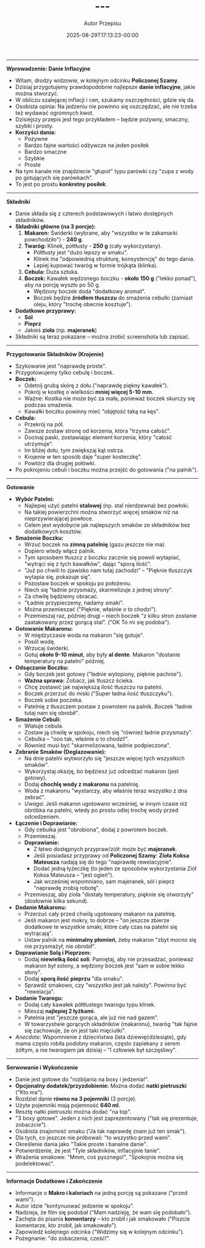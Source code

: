 ﻿---
draft: true
title: "---"
author: "Autor Przepisu"
recipe_image: images/recipe-headers/default.avif
date: 2025-08-29T17:13:23-00:00
categories: ["sniadania"]
tags: ["draft"]
tagline: "Przepis do sformatowania"
servings: 4
prep_time: 15
cook: true
cook_time: 30
calories: 300
protein: 20
fat: 10
carbohydrate: 25
---
---

**Wprowadzenie: Danie Inflacyjne**

*   Witam, drodzy widzowie, w kolejnym odcinku **Policzonej Szamy**.
*   Dzisiaj przygotujemy prawdopodobnie najlepsze **danie inflacyjne**, jakie można stworzyć.
*   W obliczu szalejącej inflacji i cen, szukamy oszczędności, gdzie się da.
*   Osobista opinia: Na jedzeniu nie powinno się oszczędzać, ale nie trzeba też wydawać ogromnych kwot.
*   Dzisiejszy przepis jest tego przykładem – będzie pożywny, smaczny, szybki i prosty.
*   **Korzyści dania:**
    *   Pożywne
    *   Bardzo fajne wartości odżywcze na jeden posiłek
    *   Bardzo smaczne
    *   Szybkie
    *   Proste
*   Na tym kanale nie znajdziecie "głupot" typu parówki czy "zupa z wody po gotujących się parówkach".
*   To jest po prostu **konkretny posiłek**.

---

**Składniki**

*   Danie składa się z czterech podstawowych i łatwo dostępnych składników.
*   **Składniki główne (na 3 porcje):**
    1.  **Makaron:** Świderki (wybrane, aby "wszystko w te zakamarki powchodziło") - **240 g**.
    2.  **Twaróg:** Klinek, półtłusty - **250 g** (cały wykorzystany).
        *   Półtłusty jest "dużo lepszy w smaku".
        *   Klinek ma "odpowiednią strukturę, konsystencję" do tego dania.
        *   Lepiej kupować twaróg w formie trójkąta (klinka).
    3.  **Cebula:** Duża sztuka.
    4.  **Boczek:** Kawałek wędzonego boczku - **około 150 g** ("lekko ponad"), aby na porcję wyszło po 50 g.
        *   Wędzony boczek doda "dodatkowy aromat".
        *   Boczek będzie **źródłem tłuszczu** do smażenia cebulki (zamiast oleju, który "trochę obecnie kosztuje").
*   **Dodatkowe przyprawy:**
    *   **Sól**
    *   **Pieprz**
    *   Jakieś **zioła** (np. **majeranek**)
*   Składniki są teraz pokazane – można zrobić screenshota lub zapisać.

---

**Przygotowanie Składników (Krojenie)**

*   Szykowanie jest "naprawdę proste".
*   Przygotowujemy tylko cebulę i boczek.
*   **Boczek:**
    *   Odetnij grubą skórę z dołu ("naprawdę piękny kawałek").
    *   Pokrój w kostkę o wielkości **mniej więcej 5-10 mm**.
    *   Ważne: Kostka nie może być za mała, ponieważ boczek skurczy się podczas smażenia.
    *   Kawałki boczku powinny mieć "objętość taką na kęs".
*   **Cebula:**
    *   Przekrój na pół.
    *   Zawsze zostaw stronę od korzenia, która "trzyma całość".
    *   Docinaj paski, zostawiając element korzenia, który "całość utrzymuje".
    *   Im bliżej dołu, tym zwiększaj kąt ostrza.
    *   Krojenie w ten sposób daje "super kosteczkę".
    *   Powtórz dla drugiej połówki.
*   Po pokrojeniu cebuli i boczku można przejść do gotowania ("na palnik").

---

**Gotowanie**

*   **Wybór Patelni:**
    *   Najlepiej użyć patelni **stalowej** (np. stal nierdzewna) bez powłoki.
    *   Na takiej powierzchni można stworzyć więcej smaków niż na nieprzywierającej powłoce.
    *   Celem jest wydobycie jak najlepszych smaków ze składników bez dodatkowych kosztów.
*   **Smażenie Boczku:**
    *   Wrzuć boczek na **zimną patelnię** (gazu jeszcze nie ma).
    *   Dopiero wtedy włącz palnik.
    *   Tym sposobem tłuszcz z boczku zacznie się powoli wytapiać, "wytrąci się z tych kawałków", dając "sporą ilość".
    *   "Już po chwili to zjawisko nam tutaj zachodzi" – "Pięknie tłuszczyk wytapia się, pokazuje się".
    *   Pozostaw boczek w spokoju po położeniu.
    *   Niech się "ładnie przysmaży, skarmelizuje z jednej strony".
    *   Za chwilę będziemy obracać.
    *   "Ładnie przypieczemy, nadamy smaki".
    *   Można przemieszać ("Pięknie, właśnie o to chodzi").
    *   Przemieszaj raz, później drugi – niech boczek "z kilku stron zostanie zaatakowany przez gorącą stal". ("OK To mi się podoba").
*   **Gotowanie Makaronu:**
    *   W międzyczasie woda na makaron "się gotuje".
    *   Posól wodę.
    *   Wrzucaj świderki.
    *   Gotuj **około 9-10 minut**, aby były **al dente**. Makaron "dostanie temperatury na patelni" później.
*   **Odsączanie Boczku:**
    *   Gdy boczek jest gotowy ("ładnie wytopiony, pięknie pachnie").
    *   **Ważna sprawa:** Zobacz, jak tłuszcz ścieka.
    *   Chcę zostawić jak największą ilość tłuszczu na patelni.
    *   Boczek przerzuć do miski ("Super ładna ilość tłuszczyku").
    *   Boczek sobie poczeka.
    *   Patelnię z tłuszczem postaw z powrotem na palnik. Boczek "ładnie tutaj nam się obrobił".
*   **Smażenie Cebuli:**
    *   Wlatuje cebula.
    *   Zostaw ją chwilę w spokoju, niech się "również ładnie przysmaży".
    *   Cebulka – "ooo tak, właśnie o to chodzi!".
    *   Również musi być "skarmelizowana, ładnie podpieczona".
*   **Zebranie Smaków (Deglazowanie):**
    *   Na dnie patelni wytworzyło się "jeszcze więcej tych wszystkich smaków".
    *   Wykorzystaj okazję, bo będziesz już odcedzać makaron (jest gotowy).
    *   Dodaj **chochlę wody z makaronu** na patelnię.
    *   Woda z makaronu "wystarczy, aby właśnie teraz wszystko z dna zebrać".
    *   *Uwaga:* Jeśli makaron ugotowano wcześniej, w innym czasie niż obróbka na patelni, wtedy po prostu odlej trochę wody przed odcedzeniem.
*   **Łączenie i Doprawianie:**
    *   Gdy cebulka jest "obrobiona", dodaj z powrotem boczek.
    *   Przemieszaj.
    *   **Doprawianie:**
        *   Z łatwo dostępnych przypraw/ziół: może być **majeranek**.
        *   Jeśli posiadasz przyprawy od **Policzonej Szamy**: **Zioła Koksa Mateusza** nadają się do tego "naprawdę rewelacyjnie".
        *   Dodać jedną łyżeczkę (to jeden ze sposobów wykorzystania Ziół Koksa Mateusza – "jest ogień").
        *   Jak wcześniej wspomniano, sam majeranek, sól i pieprz "naprawdę zrobią robotę".
    *   Przemieszaj, aby zioła "dostały temperatury, pięknie się otworzyły" (dosłownie kilka sekund).
*   **Dodanie Makaronu:**
    *   Przerzuć cały przed chwilą ugotowany makaron na patelnię.
    *   Jeśli makaron jest mokry, to dobrze – "on jeszcze zbierze dodatkowe te wszystkie smaki, które cały czas na patelni się wytrącają".
    *   Ustaw palnik na **minimalny płomień**, żeby makaron "zbyt mocno się nie przysmażył, nie obrobił".
*   **Doprawianie Solą i Pieprzem:**
    *   Dodaj **niewielką ilość soli**. Pamiętaj, aby nie przesadzać, ponieważ makaron był solony, a wędzony boczek jest "sam w sobie lekko słony".
    *   Dodaj **sporą ilość pieprzu** "dla smaku".
    *   Sprawdź smakowo, czy "wszystko jest jak należy". Powinno być "rewelacja".
*   **Dodanie Twarogu:**
    *   Dodaj cały kawałek półtłustego twarogu typu klinek.
    *   Mieszaj **najlepiej 2 łyżkami**.
    *   Patelnia jest "jeszcze gorąca, ale już nie nad gazem".
    *   W towarzystwie gorących składników (makaronu), twaróg "tak fajnie się zachowuje, że on jest taki mięciutki".
*   *Anecdote:* Wspomnienie z dzieciństwa (lata dziewięćdziesiąte), gdy mama często robiła podobny makaron, często zapiekany z serem żółtym, a nie twarogiem jak dzisiaj – "I człowiek był szczęśliwy".

---

**Serwowanie i Wykończenie**

*   Danie jest gotowe do "rozbijania na boxy i jedzenia!".
*   **Opcjonalny dodatek/przyzdobienie:** Można dodać **natki pietruszki** ("Kto ma").
*   Rozdziel danie **równo na 3 pojemniki** (3 porcje).
*   Użyte pojemniki mają pojemność **640 ml**.
*   Resztę natki pietruszki można dodać "na top".
*   "3 boxy gotowe". Jeden z nich jest zaprezentowany ("tak się prezentuje, zobaczcie").
*   Osobista znajomość smaku ("Ja tak naprawdę znam już ten smak").
*   Dla tych, co jeszcze nie próbowali: "to wszystko przed wami".
*   Określenie dania jako "Takie proste i banalne danie".
*   Potwierdzenie, że jest "Tyle składników, inflacyjnie tanie".
*   Wrażenia smakowe: "Mmm, coś pysznego!", "Spokojnie można się podelektować".

---

**Informacje Dodatkowe i Zakończenie**

*   Informacje o **Makro i kaloriach** na jedną porcję są pokazane ("przed wami").
*   Autor idzie "kontynuować jedzenie w spokoju".
*   Nadzieja, że film się podobał ("Mam nadzieję, że wam się podobało").
*   Zachęta do pisania **komentarzy** – kto zrobił i jak smakowało ("Piszcie komentarze, kto zrobił, jak smakowało").
*   Zapowiedź kolejnego odcinka ("Widzimy się w kolejnym odcinku").
*   Pożegnanie: "do zobaczenia, cześć!".